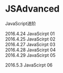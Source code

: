 # JSAdvanced
JavaScript进阶


2016.4.24 JavaScirpt 01
<br/>
2016.4.25 JavaScirpt 02
<br/>
2016.4.27 JavaScirpt 03
<br/>
2016.4.28 JavaScirpt 04
<br/>
2016.4.29 JavaScirpt 05
<br/>

2016.5.3  JavaScirpt 06
